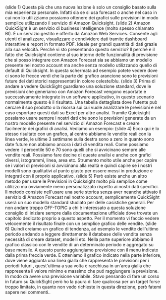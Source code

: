 (slide 1)
Questa più che una nuova lezione è solo un consiglio basato sulla mia esperienza personale. Infatti sia se si usa forecast o anche nel caso in cui non lo utilizziamo possiamo ottenere dei grafici sulle previsioni in modo semplice utilizzando il servizio di Amazon Quicksight.
(slide 2)
Amazon QuickSight è un servizio di business intelligence (molto spesso chiamato BI). È un servizio gestito e offerto da Amazon Web Services. Consente agli utenti di analizzare, visualizzare e condividere dati tramite dashboard interattive e report in formato PDF. Ideale per grandi quantità di dati grazie alla sua velocità.
Perché vi sto presentando questo servizio? Il perché è il fatto che Quicksight contiene al suo interno delle funzionalità di previsione che si posso integrare con Amazon Forecast sia se abbiamo un modello presente nel nostro account ma anche senza modello utilizzando quello di default di Quicksight.
In questa schermata ad esempio potete vedere dove ci sono le frecce verdi che la parte del grafico arancione sono le previsioni future dei dati storici rappresentati in colore celeste/blu.
(slide 3)
Prima di andare a vedere QuickSight guardiamo una soluzione standard, dove le previsioni che generiamo con Amazon Forecast vengono esportate e successivamente integrate in un software applicativo, in questo scenario normalmente questo è il risultato. Una tabella dettagliata dove l'utente può cercare il suo prodotto o la risorsa sui cui vuole analizzare le previsioni e nel caso esportare questi dati su Excel per altre analisi.
Tramite Quicksight possiamo usare sempre i nostri dati che sono le previsioni generate da un nostro modello presente nel servizio di Amazon Forecast e creare facilmente dei grafici di analisi. Vediamo un esempio:
(slide 4)
Ecco qui è lo stesso risultato con un grafico, al centro abbiamo le vendite reali con la linea verde, le ultime 3 settimane sulla destra sono a zero in quanto sono date future non abbiamo ancora i dati di vendita reali. Come possiamo vedere il percentile 50 e 70 sono quelli che si avvicinano sempre alle vendite reali.
Possiamo fare decine di queste analisi e anche con grafici diversi, istogrammi, linea, area etc. Strumento molto utile anche per capire se i valori di previsioni si avvicinano alla realtà e quindi capire se i nostri modelli sono qualitativi al punto giusto per essere messi in produzione e integrati con il proprio applicativo.
(slide 5)
Però esiste anche un altro metodo per usare le Previsioni in Quicksight molto più semplice come utilizzo ma ovviamente meno personalizzato rispetto ai nostri dati specifici. Il metodo consiste nell'usare una serie storica senza aver neanche attivato il servizio di Amazon Forecast nel nostro account, semplicemente QuickSight userà un suo modello standard studiato per delle casistiche generali.
Per non andare troppo OFF-TOPIC a chi è interessato a questa soluzione consiglio di iniziare sempre dalla documentazione ufficiale dove trovate un capitolo dedicato proprio a questo aspetto. Per il momento vi faccio vedere velocemente il risultato finale con un semplice grafico delle vendite.
(slide 6)
Quindi creiamo un grafico di tendenza, ad esempio le vendite dell'ultimo periodo andando a leggere direttamente il database delle vendita senza necessità di creare dataset, modelli etc. 
Nella parte superiore abbiamo il grafico classico con le vendite di un determinato periodo e aggregato su base mensile. A questo punto aggiungiamo previsione con il menu indicato dalla prima freccia verde.
E otteniamo il grafico indicato nella parte inferiore, dove viene aggiunta una linea gialla che rappresenta le previsioni per i periodi futuri , quest'ultima a sua volta è racchiusa in un'area gialla che rappresenta il valore minimo e massimo che puó raggiungere la previsione. In modo da avere una previsione variabile.
Stavo pensando di fare un corso in futuro su QuickSight però ho la paura di fare qualcosa per un target forse troppo limitato, in quanto non vedo richieste in questa direzione, però fatemi sapere nei commenti.. 
